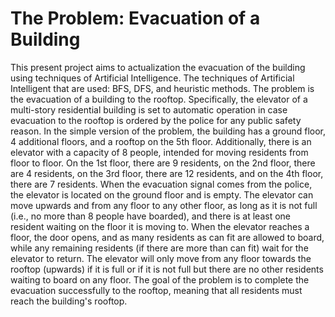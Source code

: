 # The Problem: Evacuation of a Building

This present project aims to actualization the evacuation of the building using techniques of Artificial Intelligence. The techniques of Artificial  Intelligent that are used: BFS, DFS, and heuristic methods.
	The problem is the evacuation of a building to the rooftop. Specifically, the elevator of a multi-story residential building is set to automatic operation in case evacuation to the rooftop is ordered by the police for any public safety reason.
	In the simple version of the problem, the building has a ground floor, 4 additional floors, and a rooftop on the 5th floor. Additionally, there is an elevator with a capacity of 8 people, intended for moving residents from floor to floor. On the 1st floor, there are 9 residents, on the 2nd floor, there are 4 residents, on the 3rd floor, there are 12 residents, and on the 4th floor, there are 7 residents. When the evacuation signal comes from the police, the elevator is located on the ground floor and is empty.
	The elevator can move upwards and from any floor to any other floor, as long as it is not full (i.e., no more than 8 people have boarded), and there is at least one resident waiting on the floor it is moving to. When the elevator reaches a floor, the door opens, and as many residents as can fit are allowed to board, while any remaining residents (if there are more than can fit) wait for the elevator to return. The elevator will only move from any floor towards the rooftop (upwards) if it is full or if it is not full but there are no other residents waiting to board on any floor.
The goal of the problem is to complete the evacuation successfully to the rooftop, meaning that all residents must reach the building's rooftop.

